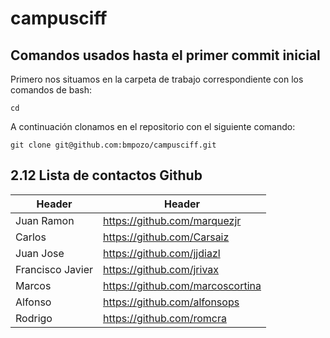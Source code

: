# campusciff
## Comandos usados hasta el primer commit inicial
Primero nos situamos en la carpeta de trabajo correspondiente con los comandos de bash:

```cd```

A continuación clonamos en el repositorio con el siguiente comando:

```git clone git@github.com:bmpozo/campusciff.git ```

## 2.12 Lista de contactos Github

|Header|Header|
|------|------|
|Juan Ramon|https://github.com/marquezjr|
|Carlos|https://github.com/Carsaiz|
|Juan Jose|https://github.com/jjdiazl|
|Francisco Javier|https://github.com/jrivax|
|Marcos|https://github.com/marcoscortina|
|Alfonso|https://github.com/alfonsops|
|Rodrigo|https://github.com/romcra|


